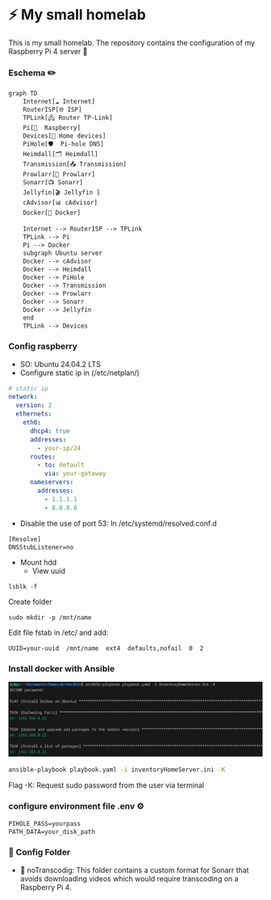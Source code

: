 # ⚡ My small homelab 
This is my small homelab. The repository contains the configuration of my Raspberry Pi 4 server 💪

### Eschema ✏️
```mermaid
graph TD
    Internet[☁️ Internet]
    RouterISP[🌐 ISP]
    TPLink[🖧 Router TP-Link]
    Pi[🍓  Raspberry]
    Devices[📱 Home devices]
    PiHole[🛡️  Pi-hole DNS]
    Heimdall[🗂️ Heimdall]
    Transmission[📤 Transmission]
    Prowlarr[🔎 Prowlarr]
    Sonarr[📺 Sonarr]
    Jellyfin[🎬 Jellyfin ]
    cAdvisor[📊 cAdvisor]
    Docker[🐋 Docker]

    Internet --> RouterISP --> TPLink
    TPLink --> Pi 
    Pi --> Docker
    subgraph Ubuntu server
    Docker --> cAdvisor
    Docker --> Heimdall
    Docker --> PiHole
    Docker --> Transmission
    Docker --> Prowlarr
    Docker --> Sonarr
    Docker --> Jellyfin
    end
    TPLink --> Devices
```

### Config raspberry
- SO: Ubuntu 24.04.2 LTS
- Configure static ip in (/etc/netplan/)
```yaml
# static ip
network:
  version: 2
  ethernets:
    eth0:
      dhcp4: true
      addresses:
        - your-ip/24
      routes:
        - to: default
          via: your-gateway
      nameservers:
        addresses:
          - 1.1.1.1
          - 8.8.8.8
```
- Disable the use of port 53:
In /etc/systemd/resolved.conf.d
```
[Resolve]
DNSStubListener=no
```

- Mount hdd
    - View uuid
```
lsblk -f
```

Create folder 

```
sudo mkdir -p /mnt/name
```

Edit file fstab in /etc/ and add:

```
UUID=your-uuid  /mnt/name  ext4  defaults,nofail  0  2
```

### Install docker with Ansible
![Alt text](assets/installDocker.png)

```bash
ansible-playbook playbook.yaml -i inventoryHomeServer.ini -K
```
Flag -K: Request sudo password from the user via terminal

### configure environment file .env ⚙️
```
PIHOLE_PASS=yourpass
PATH_DATA=your_disk_path
```

### 📁 Config Folder 
- 📁 noTranscodig: This folder contains a custom format for Sonarr that avoids downloading videos which would require transcoding on a Raspberry Pi 4.